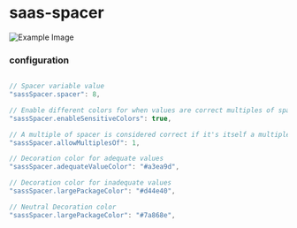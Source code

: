 # saas-spacer

![Example Image](https://media.giphy.com/media/BpamyEAIa6SxxNggKT/giphy.gif)


### configuration

  ```javascript

  // Spacer variable value
  "sassSpacer.spacer": 8,

  // Enable different colors for when values are correct multiples of spacer variable
  "sassSpacer.enableSensitiveColors": true,
  
  // A multiple of spacer is considered correct if it's itself a multiple of this number
  "sassSpacer.allowMultiplesOf": 1,

  // Decoration color for adequate values
  "sassSpacer.adequateValueColor": "#a3ea9d",

  // Decoration color for inadequate values
  "sassSpacer.largePackageColor": "#d44e40",

  // Neutral Decoration color
  "sassSpacer.largePackageColor": "#7a868e",
```
